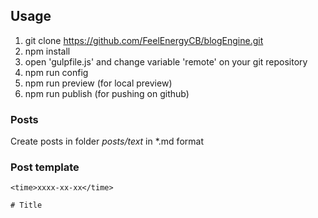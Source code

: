 ## Usage

1. git clone https://github.com/FeelEnergyCB/blogEngine.git
2. npm install
3. open 'gulpfile.js' and change variable 'remote' on your git repository
4. npm run config
5. npm run preview (for local preview)
6. npm run publish (for pushing on github)

### Posts

Create posts in folder *posts/text* in *.md format

### Post template
```
<time>xxxx-xx-xx</time>

# Title

```